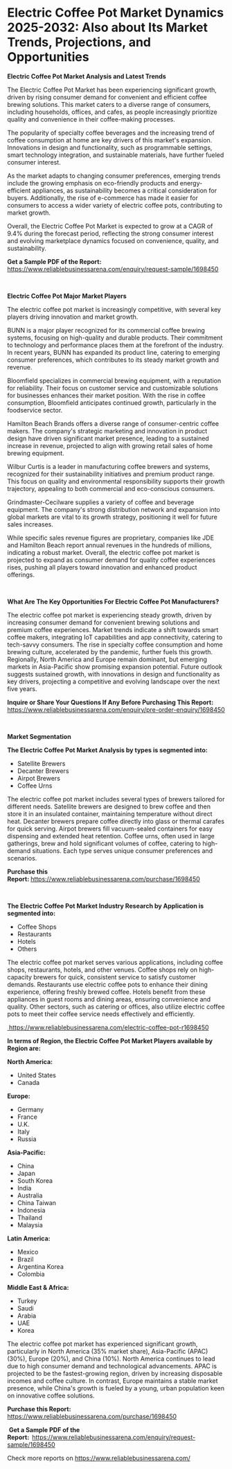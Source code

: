 <p><h1>Electric Coffee Pot Market Dynamics 2025-2032: Also about Its Market Trends, Projections, and Opportunities</h1></p><p><strong>Electric Coffee Pot Market Analysis and Latest Trends</strong></p>
<p><p>The Electric Coffee Pot Market has been experiencing significant growth, driven by rising consumer demand for convenient and efficient coffee brewing solutions. This market caters to a diverse range of consumers, including households, offices, and cafes, as people increasingly prioritize quality and convenience in their coffee-making processes. </p><p>The popularity of specialty coffee beverages and the increasing trend of coffee consumption at home are key drivers of this market's expansion. Innovations in design and functionality, such as programmable settings, smart technology integration, and sustainable materials, have further fueled consumer interest. </p><p>As the market adapts to changing consumer preferences, emerging trends include the growing emphasis on eco-friendly products and energy-efficient appliances, as sustainability becomes a critical consideration for buyers. Additionally, the rise of e-commerce has made it easier for consumers to access a wider variety of electric coffee pots, contributing to market growth. </p><p>Overall, the Electric Coffee Pot Market is expected to grow at a CAGR of 9.4% during the forecast period, reflecting the strong consumer interest and evolving marketplace dynamics focused on convenience, quality, and sustainability.</p></p>
<p><strong>Get a Sample PDF of the Report:&nbsp;</strong> <a href="https://www.reliablebusinessarena.com/enquiry/request-sample/1698450?utm_campaign=1841&utm_medium=2&utm_source=Github&utm_content=ia&utm_term=09012025&utm_id=electric-coffee-pot">https://www.reliablebusinessarena.com/enquiry/request-sample/1698450</a></p>
<p>&nbsp;</p>
<p><strong>Electric Coffee Pot Major Market Players</strong></p>
<p><p>The electric coffee pot market is increasingly competitive, with several key players driving innovation and market growth. </p><p>BUNN is a major player recognized for its commercial coffee brewing systems, focusing on high-quality and durable products. Their commitment to technology and performance places them at the forefront of the industry. In recent years, BUNN has expanded its product line, catering to emerging consumer preferences, which contributes to its steady market growth and revenue.</p><p>Bloomfield specializes in commercial brewing equipment, with a reputation for reliability. Their focus on customer service and customizable solutions for businesses enhances their market position. With the rise in coffee consumption, Bloomfield anticipates continued growth, particularly in the foodservice sector.</p><p>Hamilton Beach Brands offers a diverse range of consumer-centric coffee makers. The company's strategic marketing and innovation in product design have driven significant market presence, leading to a sustained increase in revenue, projected to align with growing retail sales of home brewing equipment.</p><p>Wilbur Curtis is a leader in manufacturing coffee brewers and systems, recognized for their sustainability initiatives and premium product range. This focus on quality and environmental responsibility supports their growth trajectory, appealing to both commercial and eco-conscious consumers.</p><p>Grindmaster-Cecilware supplies a variety of coffee and beverage equipment. The company's strong distribution network and expansion into global markets are vital to its growth strategy, positioning it well for future sales increases.</p><p>While specific sales revenue figures are proprietary, companies like JDE and Hamilton Beach report annual revenues in the hundreds of millions, indicating a robust market. Overall, the electric coffee pot market is projected to expand as consumer demand for quality coffee experiences rises, pushing all players toward innovation and enhanced product offerings.</p></p>
<p>&nbsp;</p>
<p><strong>What Are The Key Opportunities For Electric Coffee Pot Manufacturers?</strong></p>
<p><p>The electric coffee pot market is experiencing steady growth, driven by increasing consumer demand for convenient brewing solutions and premium coffee experiences. Market trends indicate a shift towards smart coffee makers, integrating IoT capabilities and app connectivity, catering to tech-savvy consumers. The rise in specialty coffee consumption and home brewing culture, accelerated by the pandemic, further fuels this growth. Regionally, North America and Europe remain dominant, but emerging markets in Asia-Pacific show promising expansion potential. Future outlook suggests sustained growth, with innovations in design and functionality as key drivers, projecting a competitive and evolving landscape over the next five years.</p></p>
<p><strong>Inquire or Share Your Questions If Any Before Purchasing This Report:</strong> <a href="https://www.reliablebusinessarena.com/enquiry/pre-order-enquiry/1698450?utm_campaign=1841&utm_medium=2&utm_source=Github&utm_content=ia&utm_term=09012025&utm_id=electric-coffee-pot">https://www.reliablebusinessarena.com/enquiry/pre-order-enquiry/1698450</a></p>
<p>&nbsp;</p>
<p><strong>Market Segmentation</strong></p>
<p><strong>The Electric Coffee Pot Market Analysis by types is segmented into:</strong></p>
<p><ul><li>Satellite Brewers</li><li>Decanter Brewers</li><li>Airpot Brewers</li><li>Coffee Urns</li></ul></p>
<p><p>The electric coffee pot market includes several types of brewers tailored for different needs. Satellite brewers are designed to brew coffee and then store it in an insulated container, maintaining temperature without direct heat. Decanter brewers prepare coffee directly into glass or thermal carafes for quick serving. Airpot brewers fill vacuum-sealed containers for easy dispensing and extended heat retention. Coffee urns, often used in large gatherings, brew and hold significant volumes of coffee, catering to high-demand situations. Each type serves unique consumer preferences and scenarios.</p></p>
<p><strong>Purchase this Report:&nbsp;</strong><a href="https://www.reliablebusinessarena.com/purchase/1698450?utm_campaign=1841&utm_medium=2&utm_source=Github&utm_content=ia&utm_term=09012025&utm_id=electric-coffee-pot">https://www.reliablebusinessarena.com/purchase/1698450</a></p>
<p>&nbsp;</p>
<p><strong>The Electric Coffee Pot Market Industry Research by Application is segmented into:</strong></p>
<p><ul><li>Coffee Shops</li><li>Restaurants</li><li>Hotels</li><li>Others</li></ul></p>
<p><p>The electric coffee pot market serves various applications, including coffee shops, restaurants, hotels, and other venues. Coffee shops rely on high-capacity brewers for quick, consistent service to satisfy customer demands. Restaurants use electric coffee pots to enhance their dining experience, offering freshly brewed coffee. Hotels benefit from these appliances in guest rooms and dining areas, ensuring convenience and quality. Other sectors, such as catering or offices, also utilize electric coffee pots to meet their coffee service needs effectively and efficiently.</p></p>
<p><a href="https://www.reliablebusinessarena.com/electric-coffee-pot-r1698450?utm_campaign=1841&utm_medium=2&utm_source=Github&utm_content=ia&utm_term=09012025&utm_id=electric-coffee-pot">&nbsp;https://www.reliablebusinessarena.com/electric-coffee-pot-r1698450</a></p>
<p><strong>In terms of Region, the Electric Coffee Pot Market Players available by Region are:</strong></p>
<p>
    <p> <strong> North America: </strong>
        <ul>
            <li>United States</li>
            <li>Canada</li>
        </ul>
        </p> 
    <p> <strong> Europe: </strong>
        <ul>
            <li>Germany</li>
            <li>France</li>
            <li>U.K.</li>
            <li>Italy</li>
            <li>Russia</li>
        </ul>
        </p> 
    <p> <strong> Asia-Pacific: </strong>
        <ul>
            <li>China</li>
            <li>Japan</li>
            <li>South Korea</li>
            <li>India</li>
            <li>Australia</li>
            <li>China Taiwan</li>
            <li>Indonesia</li>
            <li>Thailand</li>
            <li>Malaysia</li>
        </ul>
        </p> 
    <p> <strong> Latin America: </strong>
        <ul>
            <li>Mexico</li>
            <li>Brazil</li>
            <li>Argentina Korea</li>
            <li>Colombia</li>
        </ul>
        </p> 
    <p> <strong> Middle East & Africa: </strong>
        <ul>
            <li>Turkey</li>
            <li>Saudi</li>
            <li>Arabia</li>
            <li>UAE</li>
            <li>Korea</li>
        </ul>
    </p>
    </p>
<p><p>The electric coffee pot market has experienced significant growth, particularly in North America (35% market share), Asia-Pacific (APAC) (30%), Europe (20%), and China (10%). North America continues to lead due to high consumer demand and technological advancements. APAC is projected to be the fastest-growing region, driven by increasing disposable incomes and coffee culture. In contrast, Europe maintains a stable market presence, while China's growth is fueled by a young, urban population keen on innovative coffee solutions.</p></p>
<p><strong>Purchase this Report: </strong><a href="https://www.reliablebusinessarena.com/purchase/1698450?utm_campaign=1841&utm_medium=2&utm_source=Github&utm_content=ia&utm_term=09012025&utm_id=electric-coffee-pot">https://www.reliablebusinessarena.com/purchase/1698450</a></p>
<p>&nbsp;<strong>Get a Sample PDF of the Report:&nbsp;&nbsp;</strong><a href="https://www.reliablebusinessarena.com/enquiry/request-sample/1698450?utm_campaign=1841&utm_medium=2&utm_source=Github&utm_content=ia&utm_term=09012025&utm_id=electric-coffee-pot">https://www.reliablebusinessarena.com/enquiry/request-sample/1698450</a></p>
<p><strong></strong></p>
<p>Check more reports on <a href="https://www.reliablebusinessarena.com/?utm_campaign=1841&utm_medium=2&utm_source=Github&utm_content=ia&utm_term=09012025&utm_id=electric-coffee-pot">https://www.reliablebusinessarena.com/</a></p>